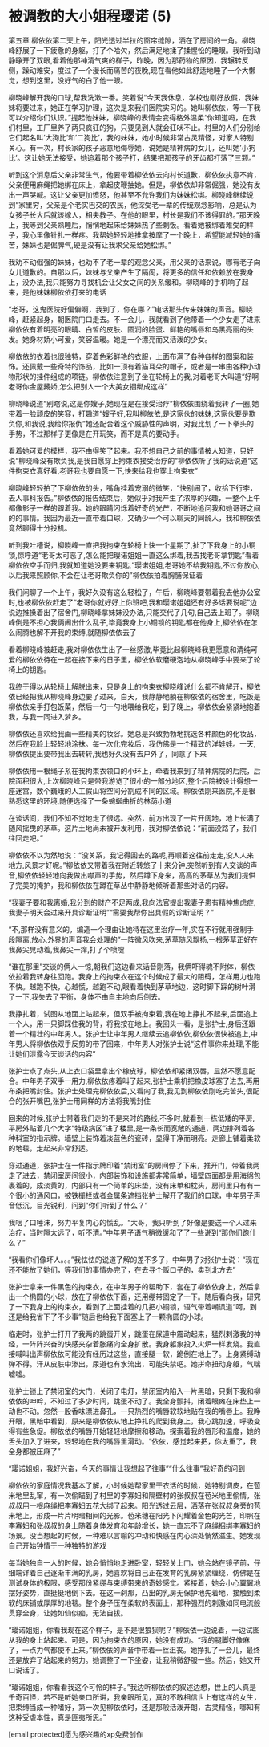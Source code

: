 # 被调教的大小姐程璎诺 (5)

第五章 柳依依第二天上午，阳光透过半拉的窗帘缝隙，洒在了房间的一角。柳晓峰舒展了一下疲惫的身躯，打了个哈欠，然后满足地揉了揉惺忪的睡眼。我听到动静睁开了双眼,看着他那神清气爽的样子，昨晚，因为那药物的原因，我辗转反侧，躁动难安，度过了一个漫长而痛苦的夜晚,现在看他如此舒适地睡了一个大懒觉，想到这里，没好气的白了他一眼。

柳晓峰解开我的口球,帮我洗漱一番。笑着说“今天我休息，学校也刚好放假，我妹妹将要过来，她正在学习护理，这次是来我们医院实习的。她叫柳依依，等一下我可以介绍你们认识。”提起他妹妹，柳晓峰的表情会变得格外温柔“你知道吗，在我们村里，工厂里养了两只疯狂的狗，只要见到人就会狂吠不止。村里的人们分别给它们起名叫’大狗比’和’二狗比’，我的妹妹，她小时候非常古灵精怪，对家人特别关心。有一次，村长家的孩子恶意地侮辱她，说她是精神病的女儿，还叫她’小狗比’。这让她无法接受，她追着那个孩子打，结果把那孩子的牙齿都打落了三颗。”

听到这个消息后父亲非常生气，他要带着柳依依去向村长道歉，柳依依执意不肯，父亲便用麻绳把她绑在床上，拿起皮鞭抽她。但是，柳依依却非常倔强，她没有发出一声哭喊。这让父亲更加愤怒，他甚至不允许我们为妹妹松绑。柳晓峰继续说到“家里穷，父亲是个老实巴交的农民，他深受老一辈的传统观念影响，总是认为女孩子长大后就该嫁人，相夫教子。在他的眼里，村长是我们不该得罪的。”那天晚上，我等到父亲熟睡后，悄悄地起床给妹妹热了些剩饭。看着她被绑着难受的样子，我心里像针扎一样疼。我帮她轻轻地推拿按摩了一个晚上，希望能减轻她的痛苦，妹妹也是倔脾气,硬是没有让我求父亲给她松绑。”

我劝不动倔强的妹妹，也劝不了老一辈的观念父亲，用父亲的话来说，哪有老子向女儿道歉的。自那以后，妹妹与父亲产生了隔阂，将更多的信任和依赖放在我身上，没办法,我只能努力寻找机会让父女之间的关系缓和。柳晓峰的手机响了起来，是他妹妹柳依依打来的电话

“老哥，这鬼医院好偏僻啊，我到了，你在哪？”电话那头传来妹妹的声音。柳晓峰，赶紧起身，朝医院门口走去。不一会儿，我就看到了他带着一个少女走了进来柳依依有着明亮的眼睛、白皙的皮肤、圆润的脸蛋、鲜艳的嘴唇和乌黑亮丽的头发。她身材娇小可爱，笑容温暖。她是一个漂亮而又活泼的少女。

柳依依的衣着也很独特，穿着色彩鲜艳的衣服，上面布满了各种各样的图案和装饰。还佩戴一些奇特的饰品，比如一顶有着猫耳朵的帽子，或者是一串由各种小动物形状的挂件组成的项链。柳依依注意到了坐在轮椅上的我,对着老哥大叫道“好啊老哥你金屋藏娇,怎么把别人一个大美女捆绑成这样”

柳晓峰说道“别瞎说,这是你嫂子,她现在是在接受治疗”柳依依围绕着我转了一圈,她带着一脸顽皮的笑容，打趣道“嫂子好,我叫柳依依,是这家伙的妹妹,这家伙要是欺负你,和我说,我给你报仇”她还配合着这个威胁性的声明，对我比划了一下拳头的手势，不过那样子更像是在开玩笑，而不是真的要动手。

看着她可爱的模样，我不由得笑了起来。我不想自己之前的事情被人知道，只好说“柳晓峰没有欺负我,是我自愿穿上拘束衣接受治疗的”柳依依听了我的话说道“这件拘束衣真好看,老哥我也要自愿一下,快来给我也穿上拘束衣”

柳晓峰轻轻拍了下柳依依的头，嘴角挂着宠溺的微笑，“快别闹了，收拾下行李，去人事科报告。”柳依依的报告结束后，她似乎对我产生了浓厚的兴趣，一整个上午都像影子一样的跟着我。她的眼睛闪烁着好奇的光芒，不断地追问我和她哥哥之间的的事情。我因为最近一直带着口球，又确少一个可以聊天的同龄人，我和柳依依竟然聊得十分投机。

听到我吐槽说，柳晓峰一直把我拘束在轮椅上快一个星期了,扯了下我身上的小铜锁,惊呼道“老哥太可恶了,怎么能把璎诺姐姐一直这么绑着,我去找老哥拿钥匙”看着柳依依空手而归,我就知道她没要来钥匙,“璎诺姐姐,老哥她不给我钥匙,不过你放心,以后我来照顾你,不会在让老哥欺负你的”柳依依拍着胸脯保证着

我们闲聊了一个上午，我好久没有这么轻松了，午后，柳晓峰要带着我去他办公室时,也被柳依依赶走了“老哥你就好好上你班吧,我和璎诺姐姐还有好多话要说呢”边说边推搡着出了宿舍门,柳晓峰拿妹妹没办法,只能交代了几句,自己去上班了。柳晓峰倒是不担心我俩闹出什么乱子,毕竟我身上小铜锁的钥匙都在他身上,柳依依在怎么闹腾也解不开我的束缚,就随柳依依去了

看着柳晓峰被赶走,我对柳依依生出了一丝感激,毕竟比起柳晓峰我更愿意和清纯可爱的柳依依待在一起在接下来的日子里，柳依依软磨硬泡地从柳晓峰手中要来了轮椅上的钥匙。

我终于得以从轮椅上解脱出来，只是身上的拘束衣柳晓峰说什么都不肯解开，柳依依已经把我从柳晓峰身边要了过来，白天，我静静地躺在柳依依的宿舍里，吃饭是柳依依亲手打包饭菜，然后一勺一勺地喂给我吃，到了晚上，柳依依会紧紧地抱着我，与我一同进入梦乡。

柳依依还喜欢给我画一些精美的妆容。她总是兴致勃勃地挑选各种颜色的化妆品，然后在我脸上轻轻地涂抹。每一次化完妆后，我仿佛是一个精致的洋娃娃。一天,柳依依提出要带我出去转转,我也好久没有去户外了，同意了下来

柳依依用一根绳子系在我拘束衣领口的小环上，牵着我来到了精神病院的后院，后院面积很大,上次柳晓峰只是带我游览了很小的一部分地区,整个后院被设计得想一座迷宫，数个巍峨的人工假山将空间分割成不同的区域。柳依依刚来医院,不是很熟悉这里的环境,随便选择了一条蜿蜒曲折的林荫小道

在谈话间，我们不知不觉地走了很远。突然，前方出现了一片开阔地，地上长满了随风摇曳的茅草。这片土地尚未被开发利用，我对柳依依说：“前面没路了，我们往回走吧。”

柳依依不以为然地说：“没关系，我记得回去的路呢,再顺着这往前走走,没人人来地方,风景才好呢。”柳依依又带着我在附近转悠了十来分钟,突然听到有人交谈的声音,柳依依轻轻地向我做出噤声的手势，然后蹲下身来，高高的茅草丛为我们提供了完美的掩护，我和柳依依在蹲在草丛中静静地倾听着那些对话的内容。

“我妻子要和我离婚,我分到的财产不足两成,我向法官提出我妻子患有精神焦虑症,我妻子明天会过来开具诊断证明”“需要我帮你出具假的诊断证明？”

“不,那样没有意义的，编造一个理由让她待在这里治疗一年,实在不行就用强制手段隔离,放心,外界的声音我会处理的”一阵微风吹来,茅草随风飘扬,一根茅草正好在我鼻尖晃动着,我鼻尖一痒,打了个喷嚏

“谁在那里”交谈的俩人一惊,朝我们这边看来话音刚落，我俩吓得魂不附体，柳依依拉着我转身往回跑。我身上的拘束衣在这个时候成了最大的阻碍，怎样用力也跑不快。越跑不快，心越慌，越跑不动,眼看着快到茅草地边，这时脚下踩的树叶滑了一下,我失去了平衡，身体不由自主地向后倒去。

我挣扎着，试图从地面上站起来，但双手被拘束着,我在地上挣扎不起来,后面追上一个人，用一只脚踩住我的背，将我按在地上。我回头一看，是张护士,身后还跟着一个精壮的中年男人。张护士让中年男人继续去追柳依依,柳依依很快被追上,中年男人将柳依依双手反剪的带了回来，中年男人对张护士说“这件事你来处理,不能让她们泄露今天谈话的内容”

张护士点了点头,从上衣口袋里拿出个橡皮球，柳依依却紧闭双唇，显然不愿意配合。中年男子双手一用力,柳依依疼着叫了起来,张护士乘机把橡皮球塞了进去,再用布条把嘴封住。张护士处理完柳依依后,又看向了我,我见到柳依依刚吃完苦头,很配合的张开嘴巴,张护士用同样的方法将我嘴封住

回来的时候,张护士带着我们走的不是来时的路线,不多时,就看到一栋低矮的平房,平房外贴着几个大字“特级病区”进了楼里,是一条长而宽敞的通道，两边排列着各种科室的指示牌。墙壁上装饰着淡蓝色的瓷砖，显得干净而明亮。走廊上铺着柔软的地毯，走起来非常舒适。

穿过通道，张护士在一件指示牌印着“禁闭室”的房间停了下来，推开门，带着我两走了进去，禁闭室房间很小，内部装饰和设施都非常简单，墙壁四面都是用海绵包裹着的，成淡黄的，内部只有一个简单的床垫，没有床单和枕头，房间里只有有一个很小的通风口，被铁栅栏或者金属条遮挡张护士解开了我们的口球，中年男子声音低沉，目光锐利，问到”你们听到了什么？”

我咽了口唾沫，努力平复内心的慌乱。“大哥，我只听到了好像是要送一个人过来治疗，当时隔太远了，听不清。”中年男子语气稍微缓和了了一些说到“那你们跑什么？”

“我看你们像坏人。。。”我怯怯的说道了解的差不多了，中年男子对张护士说：“现在还不能放了她们，等我们的事情办完了，在去寻个贩口子的，卖到北方去”

张护士拿来一件黑色的拘束衣，在中年男子的帮助下，套在了柳依依身上，然后拿出一个椭圆的小球，放在了柳依依下面，还用绷带固定了一下。随后看向我，研究了一下我身上的拘束衣，看到了上面挂着的几把小铜锁，语气带着嘲讽道“呵，到还是给我省下了不少事”随后也给我下面塞上了一颗椭圆的小球。

临走时，张护士打开了我两的跳蛋开关，跳蛋在尿道中震动起来，猛烈剌激我的神经，一阵阵兴奋的快感夹杂着胀痛向全身扩散。我身躯象投入火炉一样发烧。我直接喊叫出声柳依依可能没有经历过这些，直接腿一软，跪倒在地上了。上身紧缚动弹不得。汗从皮肤中渗出，尿道也有水流出，可能失禁吧。她拼命扭动身躯，气喘嘘嘘。

张护士锁上了禁闭室的大门，关闭了电灯，禁闭室内陷入一片黑暗，只剩下我和柳依依的呻吟，不知过了多少时间，跳蛋不动了。我全身颤抖，闭着眼瘫在床垫上一动也不动。忽然一股香味漂进鼻孔，一只热烈的嘴唇软软地贴在我的嘴唇上。我睁开眼，黑暗中看到，原来是柳依依从地上挣扎的爬到我身上，我心跳加速，呼吸变得有些急促。柳依依的嘴唇开始轻轻地摩擦和移动，探索着我的唇形和温度，她的舌头加入了进来，轻轻地在我的嘴唇里滑动。“依依，感觉起来把，你太重了，我全身都被压麻了”

“璎诺姐姐，我好兴奋，今天的事情让我想起了往事”“什么往事”我好奇的问到

柳依依的家庭情况我基本了解，小时候她帮家里干农活的时候，她特别调皮，在苞米地里乱窜，有一次偷瞄到了村里的李寡妇和隔壁村的张叔叔在苞米地里偷情，张叔叔用一根麻绳把李寡妇五花大绑了起来。阳光透过云层，洒落在张叔叔身旁的苞米地上，形成一片片明暗相间的光影。苞米穗在阳光下闪耀着金色的光芒，印照在李寡妇和张叔叔的身上随着身体发育和年龄增长，她一直忘不了麻绳捆绑李寡妇的场景。没当想起的时候，一种难以言喻的冲动和快感在内心深处悄然滋生。她发现自己开始钟情于一种独特的游戏

每当她独自一人的时候，她会悄悄地走进卧室，轻轻关上门，她会站在镜子前，仔细端详着自己逐渐丰满的乳房，她喜欢将自己正在发育的乳房紧紧缠绕，仿佛是在测试身体的极限，感受那份紧绷与束缚带来的奇妙感觉。紧接着，她会小心翼翼地摆好姿势，直挺挺地倒下去。在这一刹那，凸出的乳房无保护地先着地，接触到柔软的床铺或厚厚的地毯。整个身子压在柔软的表面上，那种强烈的刺激如同电流般贯穿全身，让她如仙似痴，无法自拔。

“璎诺姐姐，你看我现在这个样子，是不是很狼狈呢？”柳依依一边说着，一边试图从我的身上站起来。可是，因为拘束衣的原因，她没有成功。“我的腿脚好像麻了，一点力气都使不上来。”柳依依的声音中带着一丝沮丧。她挣扎了一会儿，最终还是放弃了站起来的努力。她调整了一下坐姿，让我稍微舒服一些。然后，她又开口说话了。

“璎诺姐姐，你看看我这个可怜的样子。”我边听柳依依的叙述边想，世上的人真是千奇百怪，若不是听她亲口所讲，我亲眼所见，真的不敢相信世上有这样的女生，把束缚当成一种嗜好，第一次见柳依依时，还是那般活泼开朗，古灵精怪，哪知有这种受虐本性，真是匪夷所思。”

[email protected]愿为感兴趣的xp免费创作